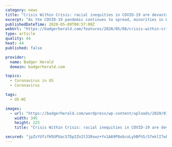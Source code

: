 ```yaml
---
category: news
title: "Crisis Within Crisis: racial inequities in COVID-19 are devastating black people in Wisconsin"
excerpt: "As the COVID-19 pandemic continues to spread, minorities in Wisconsin experience racism in healthcare. Anna Walters /The Badger Herald The following is an audio story featuring voices from the Madison and Milwaukee community discussing the racial inequities in recent COVID-19 data."
publishedDateTime: 2020-05-09T00:57:00Z
webUrl: "https://badgerherald.com/features/2020/05/08/crisis-within-crisis-racial-inequities-in-covid-19-are-devastating-black-people-in-wisconsin/"
type: article
quality: 44
heat: 44
published: false

provider:
  name: Badger Herald
  domain: badgerherald.com

topics:
  - Coronavirus in US
  - Coronavirus

tags:
  - US-WI

images:
  - url: "https://badgerherald.com/wordpress/wp-content/uploads/2020/01/tyler-creator-grammys-press-1-345x225.jpg"
    width: 345
    height: 225
    title: "Crisis Within Crisis: racial inequities in COVID-19 are devastating black people in Wisconsin"

secured: "jpZsYUfzfH5UPUacS7Dp2Zn2t31Rxwz+Yv1AA9P8obcoLyhBFh5/S7eklI7wkkEPSKK8SWrpYrC9PDgwVZMRdRahOeT+Fa8ewof6EHSlVvPxCNepLsiuEzFowPTsANa0GZ4IP8pqfe+H7MC5Xv1tHlxR6FNIPfVFrSrNIJBOxT2Eb7kbdP31QmOr53Ly3vT1qpKqy94dJq6kcrsOpg6nLrsKhYIO0iM/Z82G/CchY4nf/W3IL3EVrjZFFA1sblk232gBVZ5aypuMcyqwGjrHFA6c2FdXODItSdcHV37YAVyZz/04K+hh0dNru8qVMi+3BVAernY9k4ZOTTstqwJG7sJrNg7/08VYUs7JtKC//D94ivYvCrsDAftwI+FY12ttoU/pe+1aOw17K9jb+uwqN7UQK2q1bT23UkKzAchctND5fFdO/CkkuntVe3/kkfU8Iy/3OPUAJpruSPuh3Dsn0QjscYE5F7/zRv7ZkDgDsbk=;ErqRgxjxI7IcCPExvAiDoA=="
---
```


